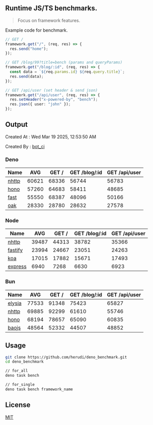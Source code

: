 ## Runtime JS/TS benchmarks.

> Focus on framework features.

Example code for benchmark.
```ts
// GET /
framework.get("/", (req, res) => {
  res.send("home");
});

// GET /blog/99?title=bench (params and queryParams)
framework.get("/blog/:id", (req, res) => {
  const data = `${req.params.id} ${req.query.title}`;
  res.send(data);
});

// GET /api/user (set header & send json)
framework.get("/api/user", (req, res) => {
  res.setHeader("x-powered-by", "bench");
  res.json({ user: "john" });
});
```

## Output
Created At : Wed Mar 19 2025, 12:53:50 AM

Created By : [bot_ci](https://github.com/herudi/deno_benchmarks/commits?author=github-actions%5Bbot%5D)


### Deno
|Name|AVG|GET /|GET /blog/:id|GET /api/user|
|----|----|----|----|----|
|[nhttp](https://github.com/nhttp/nhttp)|60621|68336|56744|56783|
|[hono](https://github.com/honojs/hono)|57260|64683|58411|48685|
|[fast](https://github.com/danteissaias/fast)|55550|68387|48096|50166|
|[oak](https://github.com/oakserver/oak)|28330|28780|28632|27578|
  


### Node
|Name|AVG|GET /|GET /blog/:id|GET /api/user|
|----|----|----|----|----|
|[nhttp](https://github.com/nhttp/nhttp)|39487|44313|38782|35366|
|[fastify](https://github.com/fastify/fastify)|23994|24667|23051|24263|
|[koa](https://github.com/koajs/koa)|17015|17882|15671|17493|
|[express](https://github.com/expressjs/express)|6940|7268|6630|6923|
  


### Bun
|Name|AVG|GET /|GET /blog/:id|GET /api/user|
|----|----|----|----|----|
|[elysia](https://github.com/elysiajs/elysia)|77533|91348|75423|65827|
|[nhttp](https://github.com/nhttp/nhttp)|69885|92299|61610|55746|
|[hono](https://github.com/honojs/hono)|68194|78657|65090|60835|
|[baojs](https://github.com/mattreid1/baojs)|48564|52332|44507|48852|
  



## Usage

```bash
git clone https://github.com/herudi/deno_benchmark.git
cd deno_benchmark

// for_all
deno task bench

// for_single
deno task bench framework_name
```

## License

[MIT](LICENSE)

